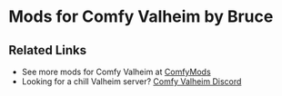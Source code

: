 # Mods for Comfy Valheim by Bruce

## Related Links
* See more mods for Comfy Valheim at [ComfyMods](https://github.com/redseiko/ComfyMods)
* Looking for a chill Valheim server? [Comfy Valheim Discord](https://discord.gg/ameHJz5PFk)


